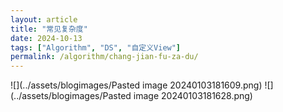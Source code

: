 ```yaml
---
layout: article
title: "常见复杂度"
date: 2024-10-13
tags: ["Algorithm", "DS", "自定义View"]
permalink: /algorithm/chang-jian-fu-za-du/
---
```


 

![](../assets/blogimages/Pasted image 20240103181609.png)
![](../assets/blogimages/Pasted image 20240103181628.png)

